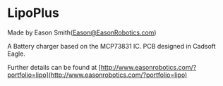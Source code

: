# LipoPlus
Made by Eason Smith(Eason@EasonRobotics.com)

A Battery charger based on the MCP73831 IC. PCB designed in Cadsoft Eagle.

Further details can be found at [http://www.easonrobotics.com/?portfolio=lipo](http://www.easonrobotics.com/?portfolio=lipo)
